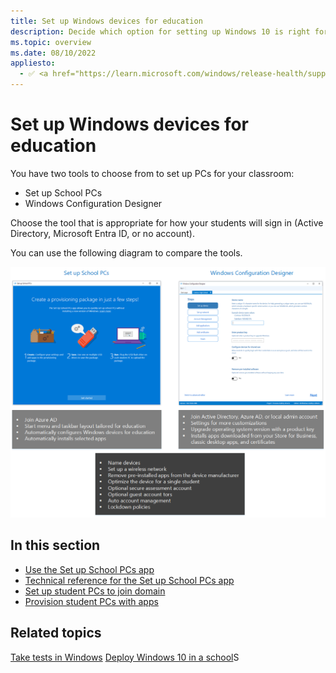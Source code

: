 ```yaml
---
title: Set up Windows devices for education
description: Decide which option for setting up Windows 10 is right for you.
ms.topic: overview
ms.date: 08/10/2022
appliesto:
  - ✅ <a href="https://learn.microsoft.com/windows/release-health/supported-versions-windows-client" target="_blank">Windows 10</a>
---
```


# Set up Windows devices for education

You have two tools to choose from to set up PCs for your classroom:

- Set up School PCs 
- Windows Configuration Designer

Choose the tool that is appropriate for how your students will sign in (Active Directory, Microsoft Entra ID, or no account).

You can use the following diagram to compare the tools.

![Which tool to use to set up Windows 10.](images/suspcs/suspc_wcd_featureslist.png)

## In this section

- [Use the Set up School PCs app](use-set-up-school-pcs-app.md)
- [Technical reference for the Set up School PCs app](set-up-school-pcs-technical.md)
- [Set up student PCs to join domain](set-up-students-pcs-to-join-domain.md)
- [Provision student PCs with apps](set-up-students-pcs-with-apps.md)

## Related topics

[Take tests in Windows](take-tests-in-windows.md)
[Deploy Windows 10 in a school](deploy-windows-10-in-a-school.md)S
